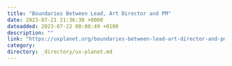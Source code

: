 ```yaml
---
title: "Boundaries Between Lead, Art Director and PM"
date: 2023-07-21 21:36:38 +0000
dateadded: 2023-07-22 00:00:49 +0100
description: ""
link: "https://uxplanet.org/boundaries-between-lead-art-director-and-pm-e1f0a017f696?source=rss----819cc2aaeee0---4"
category:
directory: _directory/ux-planet.md
---
```

